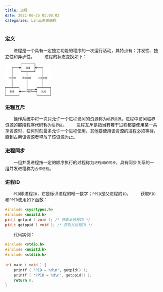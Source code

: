 ```yaml
---
title: 进程
date: 2021-06-25 05:08:03
categories: Linux系统编程
---
```

### 定义

&emsp;&emsp;进程是一个具有一定独立功能的程序的一次运行活动，其特点有：并发性、独立性和异步性。<!--more-->
&emsp;&emsp;进程的状态变换如下：

<img src="./进程/进程调度.jpg" width=30%>

### 进程互斥

&emsp;&emsp;操作系统中将一次只允许一个进程访问的资源称为`临界资源`。进程中访问临界资源的那段程序代码称为`临界区`。
&emsp;&emsp;进程互斥是指当有若干进程都要使用某一共享资源时，任何时刻最多允许一个进程使用，其他要使用该资源的进程必须等待，直到占用该资源者释放了该资源为止。

### 进程同步

&emsp;&emsp;一组并发进程按一定的顺序执行的过程称为`进程间的同步`，具有同步关系的一组并发进程称为`合作进程`。

### 进程ID

&emsp;&emsp;`PID`即进程`ID`，它是标识进程的唯一数字；`PPID`是父进程的`ID`。
&emsp;&emsp;获取`PID`和`PPID`使用如下函数：

``` cpp
#include <sys/types.h>
#include <unistd.h>
pid_t getpid ( void ); /* 获取本进程ID */
pid_t getppid ( void ); /* 获取父进程ID */
```

&emsp;&emsp;代码实例：

``` cpp
#include <stdio.h>
#include <unistd.h>
#include <stdlib.h>

int main ( void ) {
    printf ( "PID = %d\n", getpid() );
    printf ( "PPID = %d\n", getppid() );
    return 0;
}
```